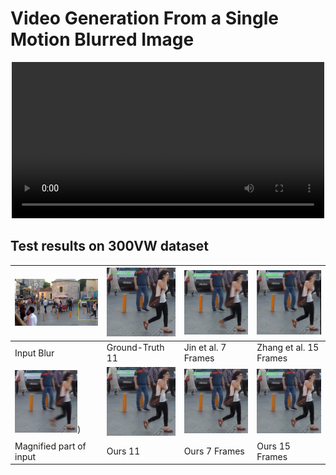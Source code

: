 # Video Generation From a Single Motion Blurred Image


<p align="center">
  <video src="samples/m1.mp4" width="500px"></video>
</p>




## Test results on 300VW dataset

| ![](/samples/s1.png)  | ![](/samples/s1_gt.gif) | ![](/samples/s1_jin.gif) | ![](/samples/s1_zhang.gif) |
| ------------- | ------------- | ------------- | ------------- |
| Input Blur  | Ground-Truth 11 | Jin et al. 7 Frames | Zhang et al. 15 Frames |
| <img src="/samples/s1_mag.png" width="100" height="100">)  | ![](/samples/s1_ours_11.gif) | ![](/samples/s1_ours_7.gif) | ![](/samples/s1_ours_15.gif) |
| Magnified part of input  | Ours 11 | Ours 7 Frames | Ours 15 Frames |


